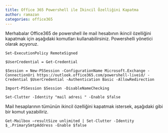 ```yaml
---
title: Office 365 Powershell ile İkincil Özelliğini Kapatma
author: ramazan
categories: office365
---
```

Merhabalar
Office365 de powershell ile mail hesabının ikincil özelliğini kapatmak için aşağıdaki komutları kullanabilirsiniz.
Powershelli yönetici olarak açıyoruz.
```
Set-ExecutionPolicy RemoteSigned

$UserCredential = Get-Credential

$Session = New-PSSession -ConfigurationName Microsoft.Exchange -ConnectionUri https://outlook.office365.com/powershell-liveid/ -Credential $UserCredential -Authentication Basic -AllowRedirection

Import-PSSession $Session -DisableNameChecking

Set-Clutter -Identity "mail adresi " -Enable $false
```

Mail hesaplarının tümünün ikincil özelliğini kapatmak istersek, aşağıdaki gibi bir komut yazabiliriz.

```
Get-Mailbox –resultSize unlimited | Set-Clutter -Identity $_.PrimarySmtpAddress -Enable $false
```
